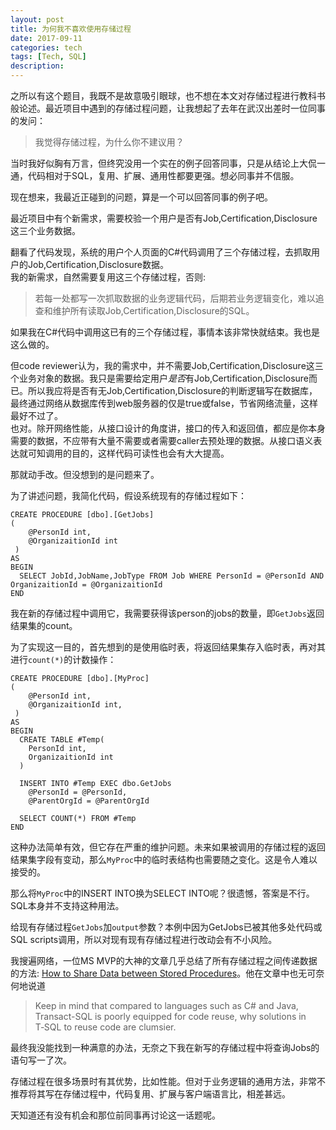 ```yaml
---
layout: post
title: 为何我不喜欢使用存储过程
date: 2017-09-11
categories: tech
tags: [Tech, SQL]
description:
---
```

之所以有这个题目，我既不是故意吸引眼球，也不想在本文对存储过程进行教科书般论述。最近项目中遇到的存储过程问题，让我想起了去年在武汉出差时一位同事的发问：
> 我觉得存储过程，为什么你不建议用？

当时我好似胸有万言，但终究没用一个实在的例子回答同事，只是从结论上大侃一通，代码相对于SQL，复用、扩展、通用性都要更强。想必同事并不信服。

现在想来，我最近正碰到的问题，算是一个可以回答同事的例子吧。

最近项目中有个新需求，需要校验一个用户是否有Job,Certification,Disclosure这三个业务数据。

翻看了代码发现，系统的用户个人页面的C#代码调用了三个存储过程，去抓取用户的Job,Certification,Disclosure数据。    
我的新需求，自然需要复用这三个存储过程，否则:
> 若每一处都写一次抓取数据的业务逻辑代码，后期若业务逻辑变化，难以追查和维护所有读取Job,Certification,Disclosure的SQL。    

如果我在C#代码中调用这已有的三个存储过程，事情本该非常快就结束。我也是这么做的。  

但code reviewer认为，我的需求中，并不需要Job,Certification,Disclosure这三个业务对象的数据。我只是需要给定用户*是否*有Job,Certification,Disclosure而已。所以我应将是否有无Job,Certification,Disclosure的判断逻辑写在数据库，最终通过网络从数据库传到web服务器的仅是true或false，节省网络流量，这样最好不过了。   
也对。除开网络性能，从接口设计的角度讲，接口的传入和返回值，都应是你本身需要的数据，不应带有大量不需要或者需要caller去预处理的数据。从接口语义表达就可知调用的目的，这样代码可读性也会有大大提高。   

那就动手改。但没想到的是问题来了。

为了讲述问题，我简化代码，假设系统现有的存储过程如下：
```
CREATE PROCEDURE [dbo].[GetJobs]
(
	@PersonId int,
	@OrganizaitionId int
 )
AS
BEGIN
  SELECT JobId,JobName,JobType FROM Job WHERE PersonId = @PersonId AND OrganizaitionId = @OrganizaitionId
END
```
我在新的存储过程中调用它，我需要获得该person的jobs的数量，即`GetJobs`返回结果集的count。    

为了实现这一目的，首先想到的是使用临时表，将返回结果集存入临时表，再对其进行`count(*)`的计数操作：
```
CREATE PROCEDURE [dbo].[MyProc]
(
	@PersonId int,
	@OrganizaitionId int,
 )
AS
BEGIN
  CREATE TABLE #Temp(
    PersonId int,
    OrganizaitionId int
  )

  INSERT INTO #Temp EXEC dbo.GetJobs
    @PersonId = @PersonId,
    @ParentOrgId = @ParentOrgId

  SELECT COUNT(*) FROM #Temp
END
```
这种办法简单有效，但它存在严重的维护问题。未来如果被调用的存储过程的返回结果集字段有变动，那么`MyProc`中的临时表结构也需要随之变化。这是令人难以接受的。   

那么将`MyProc`中的INSERT INTO换为SELECT INTO呢？很遗憾，答案是不行。SQL本身并不支持这种用法。   

给现有存储过程`GetJobs`加`output`参数？本例中因为GetJobs已被其他多处代码或SQL scripts调用，所以对现有现有存储过程进行改动会有不小风险。		

我搜遍网络，一位MS MVP的大神的文章几乎总结了所有存储过程之间传递数据的方法: [How to Share Data between Stored Procedures](http://www.sommarskog.se/share_data.html#tableparam)。他在文章中也无可奈何地说道
> Keep in mind that compared to languages such as C# and Java, Transact-SQL is poorly equipped for code reuse, why solutions in T‑SQL to reuse code are clumsier.   

最终我没能找到一种满意的办法，无奈之下我在新写的存储过程中将查询Jobs的语句写一了次。    

存储过程在很多场景时有其优势，比如性能。但对于业务逻辑的通用方法，非常不推荐将其写在存储过程中，代码复用、扩展与客户端语言比，相差甚远。		

天知道还有没有机会和那位前同事再讨论这一话题呢。
